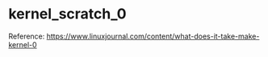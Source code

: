 # kernel_scratch_0

Reference:
https://www.linuxjournal.com/content/what-does-it-take-make-kernel-0
